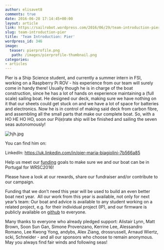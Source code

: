 ```yaml
---
author: elisavet8
comments: true
date: 2016-06-28 17:14:45+00:00
layout: article
link: https://sailrobot.wordpress.com/2016/06/29/team-introduction-pier/
slug: team-introduction-pier
title: 'Team Introduction: Pier'
wordpress_id: 346
image:
  teaser: pierprofile.png
   path: /images/pierprofile-thumbnail.png
categories:
- articles
---
```


Pier is a Ship Science student, and currently a summer intern in FSI, working on a Raspberry Pi ROV - his experience from our team will surely come in handy there! Usually though he is in charge of the boat construction, since he has a lot of hands on experience maintaining a (full scale) sailing boat. He designed our deck, making sure we have nothing on it that our sheets could get stuck on and we have a lot of space for batteries and electronics. Now he is in control of making said deck from carbon fibre, and assembling all the small parts that make our complete boat. So, with a HO HE HO HO, soon our Pi(e)rate ship will be finished and sailing the seven seas autonomously!

![hjh.jpg](https://sailrobot.files.wordpress.com/2016/06/hjh.jpg)

You can find him on:

LinkedIn: https://uk.linkedin.com/in/pier-maria-biagiolini-7b566a85



Help us meet our [funding](https://southampton.hubbub.net/p/sailrobot/) goals to make sure we and our boat can be in Portugal for WRSC2016!

Please have a look at our rewards, share our fundraiser and/or contribute to our campaign.

Funding that we don’t need this year will be used to build an even better boat next year.  All our work from this year is available, not only for next year’s team: Our boat and advice is available to any student working on a related project, e.g. for their individual project (IP), and our firmware is publicly available on [github](https://github.com/Maritime-Robotics-Student-Society/sailing-robot) to everyone.

Many thanks to everyone who already pledged support: Alistair Lynn, Matt Brown, Soon Sun Gan, Simone Provenzano, Kerrine Lee, Alessandro Romano, Lee Kwong Yong, andybs, Alex Ziang, drossrussell, Arnaud Wiertz, scki, Schneider - and all our sponsors who choose to remain anonymous. 
May you always find fair winds and following seas!
